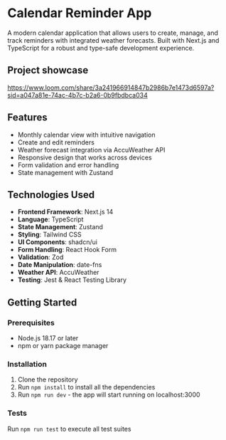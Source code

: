 # Calendar Reminder App

A modern calendar application that allows users to create, manage, and track reminders with integrated weather forecasts. Built with Next.js and TypeScript for a robust and type-safe development experience.

## Project showcase

https://www.loom.com/share/3a241966914847b2986b7e1473d6597a?sid=a047a81e-74ac-4b7c-b2a6-0b9fbdbca034

## Features

- Monthly calendar view with intuitive navigation
- Create and edit reminders
- Weather forecast integration via AccuWeather API
- Responsive design that works across devices
- Form validation and error handling
- State management with Zustand

## Technologies Used

- **Frontend Framework**: Next.js 14
- **Language**: TypeScript
- **State Management**: Zustand
- **Styling**: Tailwind CSS
- **UI Components**: shadcn/ui
- **Form Handling**: React Hook Form
- **Validation**: Zod
- **Date Manipulation**: date-fns
- **Weather API**: AccuWeather
- **Testing**: Jest & React Testing Library

## Getting Started

### Prerequisites

- Node.js 18.17 or later
- npm or yarn package manager

### Installation

1. Clone the repository
2. Run `npm install` to install all the dependencies
3. Run `npm run dev` - the app will start running on localhost:3000

### Tests

Run `npm run test` to execute all test suites

